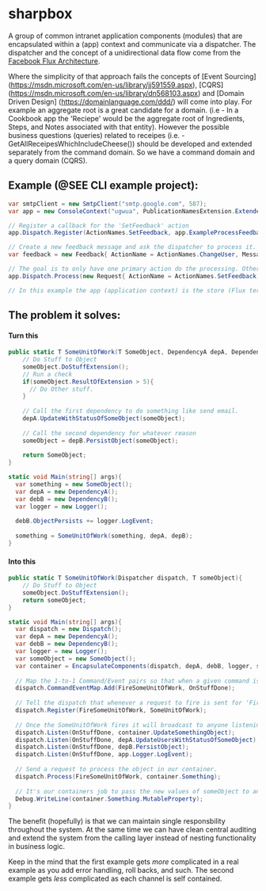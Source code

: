 # sharpbox
A group of common intranet application components (modules) that are encapsulated within a (app) context and communicate via a dispatcher. The dispatcher and the concept of a unidirectional data flow come from the [Facebook Flux Architecture](http://facebook.github.io/flux/docs/overview.html).

Where the simplicity of that approach fails the concepts of [Event Sourcing] (https://msdn.microsoft.com/en-us/library/jj591559.aspx), [CQRS] (https://msdn.microsoft.com/en-us/library/dn568103.aspx) and [Domain Driven Design] (https://domainlanguage.com/ddd/) will come into play. For example an aggregate root is a great candidate for a domain. (i.e - In a Cookbook app the 'Reciepe' would be the aggregate root of Ingredients, Steps, and Notes associated with that entity). However the possible business questions (queries) related to receipes (i.e. - GetAllReceipesWhichIncludeCheese()) should be developed and extended separately from the command domain. So we have a command domain and a query domain (CQRS).

## Example (@SEE CLI example project):

```c#
var smtpClient = new SmtpClient("smtp.google.com", 587);
var app = new ConsoleContext("ugwua", PublicationNamesExtension.ExtendedPubList, ActionNames.DefaultActionList(), smtpClient);

// Register a callback for the 'SetFeedback' action
app.Dispatch.Register(ActionNames.SetFeedback, app.ExampleProcessFeedback);

// Create a new feedback message and ask the dispatcher to process it.
var feedback = new Feedback{ ActionName = ActionNames.ChangeUser, Message = "Meaningless message", Successful = true};

// The goal is to only have one primary action do the processing. Other system monitoring events may also be called (auditing for example).
app.Dispatch.Process(new Request{ ActionName = ActionNames.SetFeedback, Message = "A test to set the feedback", Entity = feedback, RequestId = 0, Type = typeof(Feedback), UserId = app.Dispatch.CurrentUserId});

// In this example the app (application context) is the store (Flux term) and container for it's own components. So it's // responsible for processing actions and passing those updates to its components.
```
## The problem it solves:

#### Turn this
```c#
public static T SomeUnitOfWork(T SomeObject, DependencyA depA, DependencyB depB){
    // Do Stuff to Object
    someObject.DoStuffExtension();
    // Run a check
    if(someObject.ResultOfExtension > 5){
      // Do Other stuff.
    }
    
    // Call the first dependency to do something like send email.
    depA.UpdateWithStatusOfSomeObject(someObject);
    
    // Call the second dependency for whatever reason
    someObject = depB.PersistObject(someObject);
    
    return SomeObject;
}

static void Main(string[] args){
  var something = new SomeObject();
  var depA = new DependencyA();
  var debB = new DependencyB();
  var logger = new Logger();
  
  debB.ObjectPersists += logger.LogEvent;
  
  something = SomeUnitOfWork(something, depA, depB);
}
```

#### Into this

```c#
public static T SomeUnitOfWork(Dispatcher dispatch, T someObject){
    // Do Stuff to Object
    someObject.DoStuffExtension();
    return someObject;
}

static void Main(string[] args){
  var dispatch = new Dispatch();
  var depA = new DependencyA();
  var debB = new DependencyB();
  var logger = new Logger();
  var someObject = new SomeObject();
  var container = EncapsulateComponents(dispatch, depA, debB, logger, someObject);
  
  // Map the 1-to-1 Command/Event pairs so that when a given command is processed the response will be passed to the event
  dispatch.CommandEventMap.Add(FireSomeUnitOfWork, OnStuffDone);
  
  // Tell the dispatch that whenever a request to fire is sent for 'FireSomeUnitOfWork' to pass the request to the 'SomeUnitOfWork' callback.
  dispatch.Register(FireSomeUnitOfWork, SomeUnitOfWork);
  
  // Once the SomeUnitOfWork fires it will broadcast to anyone listening. Below we'll register some listeners.
  dispatch.Listen(OnStuffDone, container.UpdateSomethingObject);
  dispatch.Listen(OnStuffDone, depA.UpdateUsersWithStatusOfSomeObject);
  dispatch.Listen(OnStuffDone, depB.PersistObject);
  dispatch.Listen(OnStuffDone, app.Logger.LogEvent);
  
  // Send a request to process the object in our container.
  dispatch.Process(FireSomeUnitOfWork, container.Something);
  
  // It's our containers job to pass the new values of someObject to any components that might need it.
  Debug.WriteLine(container.Something.MutableProperty);
}
```

The benefit (hopefully) is that we can maintain single responsbility throughout the system. At the same time we can have clean central auditing and extend the system from the calling layer instead of nesting functionality in business logic. 

Keep in the mind that the first example gets *more* complicated in a real example as you add error handling, roll backs, and such. The second example gets *less* complicated as each channel is self contained.
